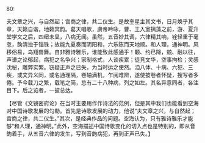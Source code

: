 80:

夫文章之兴，与自然起；宫商之律，共二仪生。是故奎星主其文书，日月焕乎其章，天籁自谐，地籁冥韵。葛天唱歌，虞帝吟咏，曹、王入室摛藻之前，游、夏升堂学文之后，四纽未显，八病无闻。虽然，五音妙其调，六律精其响，铨轻重于毫忽，韵清浊于锱铢；故能九夏奏而阴阳和，六乐陈而天地顺。和人理，通神明。风移俗易，鸟翔兽舞。自非雅诗雅乐，谁能致此感通乎！颙、约已降，兢、融以往，声谱之论郁起，病犯之名争兴；家制格式，人谈疾累；徒竞文华，空事拘检；灵感沈秘，雕弊实繁。窃疑正声之已失，为当时运之使然。洎八体、十病、六犯、三疾，或文异义同，或名通理隔，卷轴满机，乍阅难辨，遂使披卷者怀疑，搜写者多倦。予今载刀之繁，载笔之简，总有二十八种病，列之如左。其名异意同者，各注目下。后之览者，一披总达。

【尽管《文镜密府论》在当时主要用作作诗法的范例，但是其中我们也能看到空海对中国诗歌发展的勾勒。首先是诗歌发展的动力，他说“夫文章之兴，与自然起；宫商之律，共二仪生。”其次，是经典作品的问题。空海认为，只有雅诗雅乐才能够“和人理，通神明。”此外，空海描述中国诗歌变化的切入点也是特别的，即从音韵着手，从五音六律的发生，写到音韵病犯，再到正声已失。】